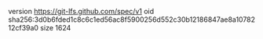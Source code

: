 version https://git-lfs.github.com/spec/v1
oid sha256:3d0b6fded1c8c6c1ed56ac8f5900256d552c30b12186847ae8a1078212cf39a0
size 1624
